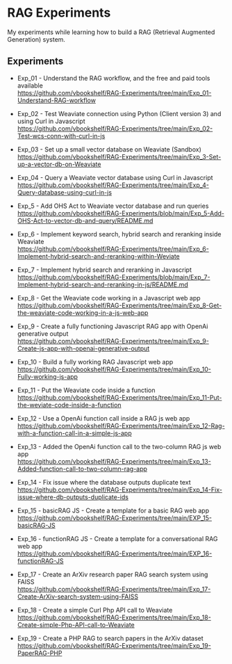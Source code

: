 # RAG Experiments
My experiments while learning how to build a RAG (Retrieval Augmented Generation) system.
<br>

## Experiments

- Exp_01 - Understand the RAG workflow, and the free and paid tools available<br>
https://github.com/vbookshelf/RAG-Experiments/tree/main/Exp_01-Understand-RAG-workflow

- Exp_02 - Test Weaviate connection using Python (Client version 3) and using Curl in Javascript<br>
https://github.com/vbookshelf/RAG-Experiments/tree/main/Exp_02-Test-wcs-conn-with-curl-in-js

- Exp_03 - Set up a small vector database on Weaviate (Sandbox)<br>
https://github.com/vbookshelf/RAG-Experiments/tree/main/Exp_3-Set-up-a-vector-db-on-Weaviate

- Exp_04 - Query a Weaviate vector database using Curl in Javascript<br>
https://github.com/vbookshelf/RAG-Experiments/tree/main/Exp_4-Query-database-using-curl-in-js

- Exp_5 - Add OHS Act to Weaviate vector database and run queries<br>
https://github.com/vbookshelf/RAG-Experiments/blob/main/Exp_5-Add-OHS-Act-to-vector-db-and-query/README.md

- Exp_6 - Implement keyword search, hybrid search and reranking inside Weaviate<br>
https://github.com/vbookshelf/RAG-Experiments/tree/main/Exp_6-Implement-hybrid-search-and-reranking-within-Weviate

- Exp_7 - Implement hybrid search and reranking in Javascript<br>
https://github.com/vbookshelf/RAG-Experiments/blob/main/Exp_7-Implement-hybrid-search-and-reranking-in-js/README.md

- Exp_8 - Get the Weaviate code working in a Javascript web app<br>
https://github.com/vbookshelf/RAG-Experiments/tree/main/Exp_8-Get-the-weaviate-code-working-in-a-js-web-app

- Exp_9 - Create a fully functioning Javascript RAG app with OpenAi generative output<br>
https://github.com/vbookshelf/RAG-Experiments/tree/main/Exp_9-Create-js-app-with-openai-generative-output

- Exp_10 - Build a fully working RAG Javascript web app<br>
https://github.com/vbookshelf/RAG-Experiments/tree/main/Exp_10-Fully-working-js-app

- Exp_11 - Put the Weaviate code inside a function<br>
https://github.com/vbookshelf/RAG-Experiments/tree/main/Exp_11-Put-the-weviate-code-inside-a-function

- Exp_12 - Use a OpenAi function call inside a RAG js web app<br>
https://github.com/vbookshelf/RAG-Experiments/tree/main/Exp_12-Rag-with-a-function-call-in-a-simple-js-app

- Exp_13 - Added the OpenAi function call to the two-column RAG js web app<br>
https://github.com/vbookshelf/RAG-Experiments/tree/main/Exp_13-Added-function-call-to-two-column-rag-app

- Exp_14 - Fix issue where the database outputs duplicate text<br>
https://github.com/vbookshelf/RAG-Experiments/tree/main/Exp_14-Fix-issue-where-db-outputs-duplicate-ids

- Exp_15 - basicRAG JS - Create a template for a basic RAG web app<br>
https://github.com/vbookshelf/RAG-Experiments/tree/main/EXP_15-basicRAG-JS

- Exp_16 - functionRAG JS - Create a template for a conversational RAG web app<br>
https://github.com/vbookshelf/RAG-Experiments/tree/main/EXP_16-functionRAG-JS

- Exp_17 - Create an ArXiv research paper RAG search system using FAISS<br>
https://github.com/vbookshelf/RAG-Experiments/tree/main/Exp_17-Create-ArXiv-search-system-using-FAISS

- Exp_18 - Create a simple Curl Php API call to Weaviate<br>
https://github.com/vbookshelf/RAG-Experiments/tree/main/Exp_18-Create-simple-Php-API-call-to-Weaviate

- Exp_19 - Create a PHP RAG to search papers in the ArXiv dataset<br>
https://github.com/vbookshelf/RAG-Experiments/tree/main/Exp_19-PaperRAG-PHP


